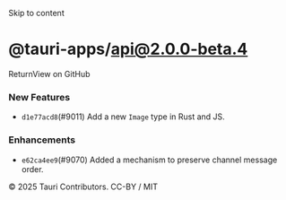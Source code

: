 Skip to content
# @tauri-apps/api@2.0.0-beta.4
ReturnView on GitHub
### New Features
  * `d1e77acd8`(#9011) Add a new `Image` type in Rust and JS.


### Enhancements
  * `e62ca4ee9`(#9070) Added a mechanism to preserve channel message order.


© 2025 Tauri Contributors. CC-BY / MIT
